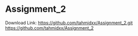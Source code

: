 # Assignment_2

Download Link:
https://github.com/tahmidxx/Assignment_2.git
https://github.com/tahmidxx/Assignment_2
